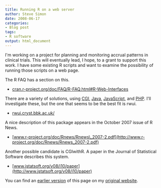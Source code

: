 ```yaml
---
title: Running R on a web server
author: Steve Simon
date: 2008-06-17
categories:
- Blog post
tags:
- R software
output: html_document
---
```

I'm working on a project for planning and monitoring accrual patterns
in clinical trials. This will eventually lead, I hope, to a grant to
support this work. I have some existing R scripts and want to examine
the possibility of running those scripts on a web page.

The R FAQ has a section on this.

-   [cran.r-project.org/doc/FAQ/R-FAQ.html\#R-Web-Interfaces](http://cran.r-project.org/doc/FAQ/R-FAQ.html#R-Web-Interfaces)

There are a variety of solutions, using
[CGI](http://en.wikipedia.org/wiki/Common_Gateway_Interface),
[Java](http://en.wikipedia.org/wiki/Java_(programming_language)),
[JavaScript](http://en.wikipedia.org/wiki/JavaScript), and
[PHP](http://en.wikipedia.org/wiki/Php). I'll investigate these, but
the one that seems to be the best fit is rwui.

-   [rwui.cryst.bbk.ac.uk/](http://rwui.cryst.bbk.ac.uk/)

A nice description of this package appears in the October 2007 issue of
R News.

-   [www.r-project.org/doc/Rnews/Rnews\_2007-2.pdf](http://www.r-project.org/doc/Rnews/Rnews_2007-2.pdf)

Another possible candidate is CGIwithR. A paper in the Journal of
Statistical Software describes this system.

-   [www.jstatsoft.org/v08/i10/paper](http://www.jstatsoft.org/v08/i10/paper)

You can find an [earlier version][sim1] of this page on my [original website][sim2].

[sim1]: http://www.pmean.com/08/RWebServer.html
[sim2]: http://www.pmean.com/original_site.html
